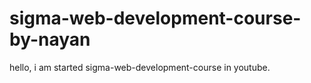 # sigma-web-development-course-by-nayan
hello, i am started sigma-web-development-course in youtube.

